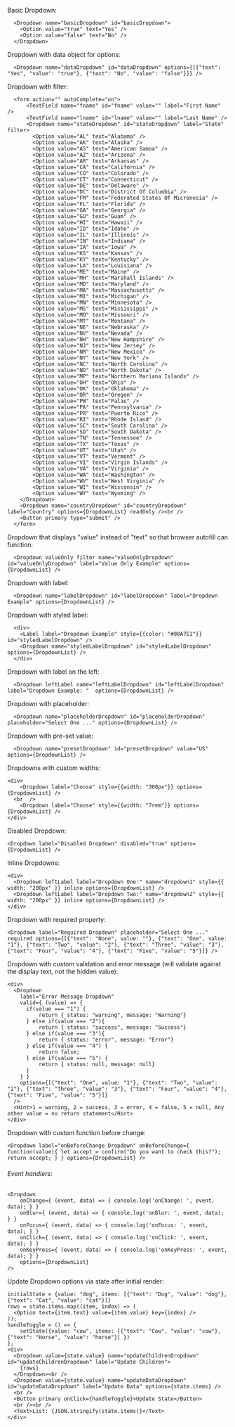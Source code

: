 Basic Dropdown:

      <Dropdown name="basicDropdown" id="basicDropdown">
        <Option value="true" text="Yes" />
        <Option value="false" text="No" />
      </Dropdown>

Dropdown with data object for options:

      <Dropdown name="dataDropdown" id="dataDropdown" options={[{"text": "Yes", "value": "true"}, {"text": "No", "value": "false"}]} />

Dropdown with filter:
      
      <form action="" autoComplete="on">
          <TextField name="fname" id="fname" value="" label="First Name" />
          <TextField name="lname" id="lname" value="" label="Last Name" />
          <Dropdown name="stateDropdown" id="stateDropdown" label="State" filter>
            <Option value="AL" text="Alabama" />
            <Option value="AK" text="Alaska" />
            <Option value="AS" text="American Samoa" />
            <Option value="AZ" text="Arizona" />
            <Option value="AR" text="Arkansas" />
            <Option value="CA" text="California" />
            <Option value="CO" text="Colorado" />
            <Option value="CT" text="Connecticut" />
            <Option value="DE" text="Delaware" />
            <Option value="DC" text="District Of Columbia" />
            <Option value="FM" text="Federated States Of Micronesia" />
            <Option value="FL" text="Florida" />
            <Option value="GA" text="Georgia" />
            <Option value="GU" text="Guam" />
            <Option value="HI" text="Hawaii" />
            <Option value="ID" text="Idaho" />
            <Option value="IL" text="Illinois" />
            <Option value="IN" text="Indiana" />
            <Option value="IA" text="Iowa" />
            <Option value="KS" text="Kansas" />
            <Option value="KY" text="Kentucky" />
            <Option value="LA" text="Louisiana" />
            <Option value="ME" text="Maine" />
            <Option value="MH" text="Marshall Islands" />
            <Option value="MD" text="Maryland" />
            <Option value="MA" text="Massachusetts" />
            <Option value="MI" text="Michigan" />
            <Option value="MN" text="Minnesota" />
            <Option value="MS" text="Mississippi" />
            <Option value="MO" text="Missouri" />
            <Option value="MT" text="Montana" />
            <Option value="NE" text="Nebraska" />
            <Option value="NV" text="Nevada" />
            <Option value="NH" text="New Hampshire" />
            <Option value="NJ" text="New Jersey" />
            <Option value="NM" text="New Mexico" />
            <Option value="NY" text="New York" />
            <Option value="NC" text="North Carolina" />
            <Option value="ND" text="North Dakota" />
            <Option value="MP" text="Northern Mariana Islands" />
            <Option value="OH" text="Ohio" />
            <Option value="OK" text="Oklahoma" />
            <Option value="OR" text="Oregon" />
            <Option value="PW" text="Palau" />
            <Option value="PA" text="Pennsylvania" />
            <Option value="PR" text="Puerto Rico" />
            <Option value="RI" text="Rhode Island" />
            <Option value="SC" text="South Carolina" />
            <Option value="SD" text="South Dakota" />
            <Option value="TN" text="Tennessee" />
            <Option value="TX" text="Texas" />
            <Option value="UT" text="Utah" />
            <Option value="VT" text="Vermont" />
            <Option value="VI" text="Virgin Islands" />
            <Option value="VA" text="Virginia" />
            <Option value="WA" text="Washington" />
            <Option value="WV" text="West Virginia" />
            <Option value="WI" text="Wisconsin" />
            <Option value="WY" text="Wyoming" />
        </Dropdown>
        <Dropdown name="countryDropdown" id="countryDropdown" label="Country" options={DropdownList} readOnly /><br />
        <Button primary type="submit" />
      </form>

Dropdown that displays "value" instead of "text" so that browser autofill can function:
      
      <Dropdown valueOnly filter name="valueOnlyDropdown" id="valueOnlyDropdown" label="Value Only Example" options={DropdownList} />

Dropdown with label:
      
      <Dropdown name="labelDropdown" id="labelDropdown" label="Dropdown Example" options={DropdownList} />

Dropdown with styled label:
      
      <div>
        <Label label="Dropdown Example" style={{color: "#00A7E1"}} id="styledLabelDropdown" />
        <Dropdown name="styledLabelDropdown" id="styledLabelDropdown" options={DropdownList} />
      </div>

Dropdown with label on the left:

      <Dropdown leftLabel name="leftLabelDropdown" id="leftLabelDropdown" label="Dropdown Example: "  options={DropdownList} />

Dropdown with placeholder:

      <Dropdown name="placeholderDropdown" id="placeholderDropdown" placeholder="Select One ..." options={DropdownList} />

Dropdown with pre-set value:

      <Dropdown name="presetDropdown" id="presetDropdown" value="US" options={DropdownList} />

Dropdowns with custom widths:

    <div>
        <Dropdown label="Choose" style={{width: "300px"}} options={DropdownList} />
      <br  />
        <Dropdown label="Choose" style={{width: "7rem"}} options={DropdownList} />
    </div>

Disabled Dropdown:

    <Dropdown label="Disabled Dropdown" disabled="true" options={DropdownList} />

Inline Dropdowns:

    <div>
      <Dropdown leftLabel label="Dropdown One:" name="dropdown1" style={{ width: "200px" }} inline options={DropdownList} />
      <Dropdown leftLabel label="Dropdown Two:" name="dropdown2" style={{ width: "200px" }} inline options={DropdownList} />
    </div>

Dropdown with required property:

    <Dropdown label="Required Dropdown" placeholder="Select One ..." required options={[{"text": "None", value: ""}, {"text": "One", value: "1"}, {"text": "Two", "value": "2"}, {"text": "Three", "value": "3"}, {"text": "Four", "value": "4"}, {"text": "Five", "value": "5"}]} />

Dropdown with custom validation and error message (will validate against the display text, not the hidden value):

    <div>
      <Dropdown 
        label="Error Message Dropdown" 
        valid={ (value) => { 
          if(value === "1") {
              return { status: "warning", message: "Warning"}
          } else if(value === "2"){
              return { status: "success", message: "Success"}
          } else if(value === "3"){
              return { status: "error", message: "Error"}
          } else if(value === "4") {
              return false;
          } else if(value === "5") {
              return { status: null, message: null}
          }
        } } 
        options={[{"text": "One", value: "1"}, {"text": "Two", "value": "2"}, {"text": "Three", "value": "3"}, {"text": "Four", "value": "4"}, {"text": "Five", "value": "5"}]} 
      />
      <Hint>1 = warning, 2 = success, 3 = error, 4 = false, 5 = null, Any other value = no return statement</Hint>
    </div>

Dropdown with custom function before change:

    <Dropdown label="onBeforeChange Dropdown" onBeforeChange={ function(value){ let accept = confirm("Do you want to check this?"); return accept; } } options={DropdownList} />

###### Event handlers:

    <Dropdown 
        onChange={ (event, data) => { console.log('onChange: ', event, data); } }
        onBlur={ (event, data) => { console.log('onBlur: ', event, data); } }
        onFocus={ (event, data) => { console.log('onFocus: ', event, data); } }
        onClick={ (event, data) => { console.log('onClick: ', event, data); } }
        onKeyPress={ (event, data) => { console.log('onKeyPress: ', event, data); } }
        options={DropdownList}
    />

Update Dropdown options via state after initial render:

    initialState = {value: "dog", items: [{"text": "Dog", "value": "dog"}, {"text": "Cat", "value": "cat"}]}
    rows = state.items.map((item, index) => (
      <Option text={item.text} value={item.value} key={index} />
    ));
    handleToggle = () => {
        setState({value: "cow", items: [{"text": "Cow", "value": "cow"}, {"text": "Horse", "value": "horse"}] })
    };
    <div> 
      <Dropdown value={state.value} name="updateChildrenDropdown" id="updateChildrenDropdown" label="Update Children">
        {rows}
      </Dropdown><br />
      <Dropdown value={state.value} name="updateDataDropdown" id="updateDataDropdown" label="Update Data" options={state.items} />
      <br />
      <Button primary onClick={handleToggle}>Update State</Button>
      <br /><br />
      <Text>List: {JSON.stringify(state.items)}</Text>
    </div>



